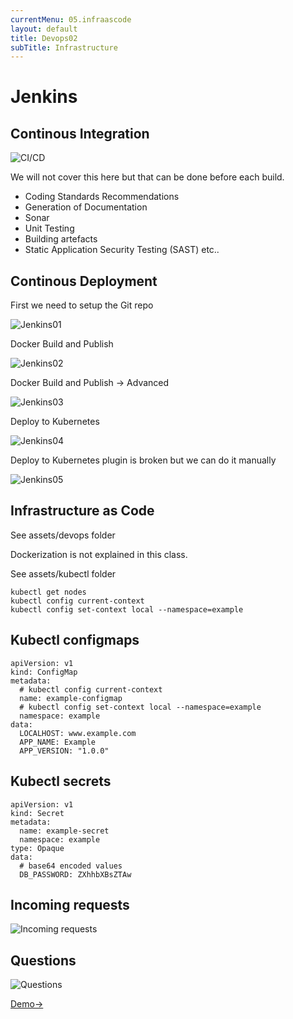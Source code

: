 ```yaml
---
currentMenu: 05.infraascode
layout: default
title: Devops02
subTitle: Infrastructure
---
```


# Jenkins

## Continous Integration

![CI/CD](https://raw.githubusercontent.com/c4xp/Devops02/master/assets/cicd.jpg)

We will not cover this here but that can be done before each build.

- Coding Standards Recommendations
- Generation of Documentation
- Sonar
- Unit Testing
- Building artefacts
- Static Application Security Testing (SAST)
etc..

## Continous Deployment

First we need to setup the Git repo

![Jenkins01](https://raw.githubusercontent.com/c4xp/Devops02/master/assets/jenkins01.jpg)

Docker Build and Publish

![Jenkins02](https://raw.githubusercontent.com/c4xp/Devops02/master/assets/jenkins02.jpg)

Docker Build and Publish -> Advanced

![Jenkins03](https://raw.githubusercontent.com/c4xp/Devops02/master/assets/jenkins03.jpg)

Deploy to Kubernetes

![Jenkins04](https://raw.githubusercontent.com/c4xp/Devops02/master/assets/jenkins04.jpg)

Deploy to Kubernetes plugin is broken but we can do it manually

![Jenkins05](https://raw.githubusercontent.com/c4xp/Devops02/master/assets/jenkins05.jpg)

## Infrastructure as Code

See assets/devops folder

Dockerization is not explained in this class.

See assets/kubectl folder

```
kubectl get nodes
kubectl config current-context
kubectl config set-context local --namespace=example
```

## Kubectl configmaps

```
apiVersion: v1
kind: ConfigMap
metadata:
  # kubectl config current-context
  name: example-configmap
  # kubectl config set-context local --namespace=example
  namespace: example
data:
  LOCALHOST: www.example.com
  APP_NAME: Example
  APP_VERSION: "1.0.0"
```

## Kubectl secrets

```
apiVersion: v1
kind: Secret
metadata:
  name: example-secret
  namespace: example
type: Opaque
data:
  # base64 encoded values
  DB_PASSWORD: ZXhhbXBsZTAw
```

## Incoming requests

![Incoming requests](https://raw.githubusercontent.com/c4xp/Devops02/master/assets/incoming.jpg)

## Questions

![Questions](https://raw.githubusercontent.com/c4xp/Devops02/master/assets/questions.jpg)

[Demo→](07.demo.md)